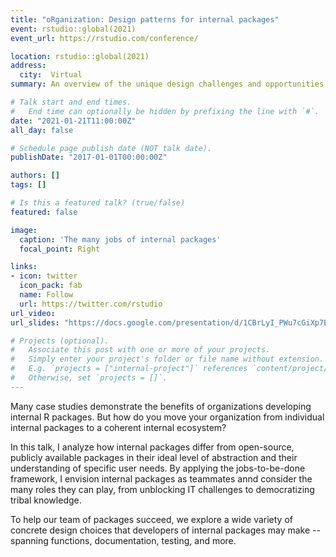 ```yaml
---
title: "oRganization: Design patterns for internal packages"
event: rstudio::global(2021)
event_url: https://rstudio.com/conference/

location: rstudio::global(2021)
address:
  city:  Virtual
summary: An overview of the unique design challenges and opportunities when building R packages for use inside of a single organization

# Talk start and end times.
#   End time can optionally be hidden by prefixing the line with `#`.
date: "2021-01-21T11:00:00Z"
all_day: false

# Schedule page publish date (NOT talk date).
publishDate: "2017-01-01T00:00:00Z"

authors: []
tags: []

# Is this a featured talk? (true/false)
featured: false

image:
  caption: 'The many jobs of internal packages'
  focal_point: Right

links:
- icon: twitter
  icon_pack: fab
  name: Follow
  url: https://twitter.com/rstudio
url_video: 
url_slides: "https://docs.google.com/presentation/d/1CBrLyI_PWu7cGiXp7BH-phv-MSPObZzbzrSZADMlDJU/edit?usp=sharing"

# Projects (optional).
#   Associate this post with one or more of your projects.
#   Simply enter your project's folder or file name without extension.
#   E.g. `projects = ["internal-project"]` references `content/project/deep-learning/index.md`.
#   Otherwise, set `projects = []`.
---
```


Many case studies demonstrate the benefits of organizations developing internal R packages. But how do you move your organization from individual internal packages to a coherent internal ecosystem?

In this talk, I analyze how internal packages differ from open-source, publicly available packages in their ideal level of abstraction and their understanding of specific user needs. By applying the jobs-to-be-done framework, I envision internal packages as teammates annd consider the many roles they can play, from unblocking IT challenges to democratizing tribal knowledge.

To help our team of packages succeed, we explore a wide variety of concrete design choices that developers of internal packages may make -- spanning functions, documentation, testing, and more. 
 
